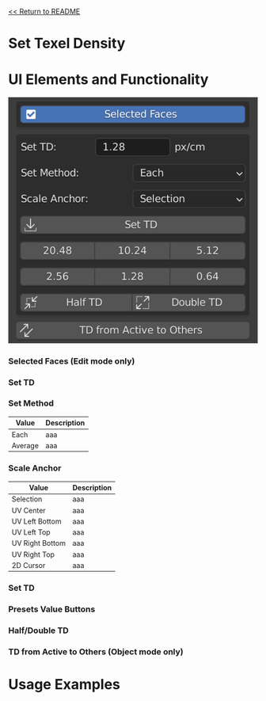 [<< Return to README](../README.md#documentation)

# Set Texel Density



# UI Elements and Functionality

![Set TD](./images/ui/set_td_panel.png)

### Selected Faces (Edit mode only)

### Set TD

### Set Method

| Value   | Description |
|---------|-------------|
| Each    | aaa         | 
| Average | aaa         |

### Scale Anchor

| Value           | Description |
|-----------------|-------------|
| Selection       | aaa         | 
| UV Center       | aaa         |
| UV Left Bottom  | aaa         |
| UV Left Top     | aaa         |
| UV Right Bottom | aaa         |
| UV Right Top    | aaa         |
| 2D Cursor       | aaa         |

### Set TD

### Presets Value Buttons

### Half/Double TD

### TD from Active to Others (Object mode only)

# Usage Examples